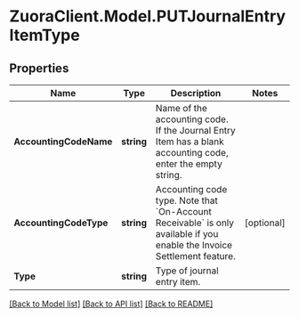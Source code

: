 # ZuoraClient.Model.PUTJournalEntryItemType

## Properties

Name | Type | Description | Notes
------------ | ------------- | ------------- | -------------
**AccountingCodeName** | **string** | Name of the accounting code.  If the Journal Entry Item has a blank accounting code, enter the empty string.  | 
**AccountingCodeType** | **string** | Accounting code type.  Note that &#x60;On-Account Receivable&#x60; is only available if you enable the Invoice Settlement feature.   | [optional] 
**Type** | **string** | Type of journal entry item.  | 

[[Back to Model list]](../README.md#documentation-for-models) [[Back to API list]](../README.md#documentation-for-api-endpoints) [[Back to README]](../README.md)


